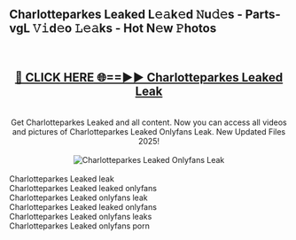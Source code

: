 <h2>Charlotteparkes Leaked L𝚎𝚊k𝚎d 𝙽u𝚍𝚎s - Parts-vgL 𝚅𝚒d𝚎o 𝙻𝚎𝚊ks - Hot N𝚎w 𝙿hotos </h2>
<br>
<div align="center">
<h2><a href="https://213.232.235.80/live/video.php?q=charlotteparkes-leaked" rel="nofollow">🔴 CLICK HERE 🌐==►► Charlotteparkes Leaked Leak</a></h2>
<br>
Get Charlotteparkes Leaked and all content. Now you can access all videos and pictures of Charlotteparkes Leaked Onlyfans Leak. New Updated Files 2025!
<br>
<br>
<a href="https://213.232.235.80/live/video.php?q=charlotteparkes-leaked" rel="nofollow" data-target="animated-image.originalLink"><img src="https://i.imgur.com/1EjSzPs.png" alt="Charlotteparkes Leaked Onlyfans Leak" style="max-width: 100%; display: inline-block;" data-target="animated-image.originalImage"></a>
</div>
<br>
Charlotteparkes Leaked leak<br>
Charlotteparkes Leaked leaked onlyfans<br>
Charlotteparkes Leaked onlyfans leak<br>
Charlotteparkes Leaked leaked onlyfans<br>
Charlotteparkes Leaked onlyfans leaks<br>
Charlotteparkes Leaked onlyfans porn

